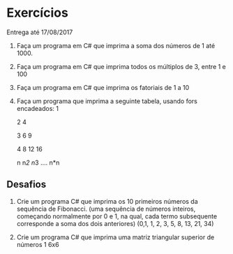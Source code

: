 # Exercícios

Entrega até 17/08/2017

1. Faça um programa em C# que imprima a soma dos números de 1 até 1000.

2. Faça um programa em C# que imprima todos os múltiplos de 3, entre 1 e 100

3. Faça um programa em C# que imprima os fatoriais de 1 a 10

4. Faça um programa que imprima a seguinte tabela, usando fors encadeados:
    1

    2 4

    3 6 9

    4 8 12 16

    n n*2 n*3 .... n*n

## Desafios

1. Crie um programa C# que imprima os 10 primeiros números da sequência de Fibonacci. (uma sequência de números inteiros, começando normalmente por 0 e 1, na qual, cada termo subsequente corresponde a soma dos dois anteriores) (0,1, 1, 2, 3, 5, 8, 13, 21, 34)

2. Crie um programa C# que imprima uma matriz triangular superior de números 1 6x6
